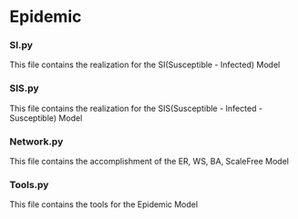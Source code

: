 # Epidemic

### SI.py 
This file contains the realization for the SI(Susceptible - Infected) Model

### SIS.py
This file contains the realization for the SIS(Susceptible - Infected - Susceptible) Model

### Network.py
This file contains the accomplishment of the ER, WS, BA, ScaleFree Model

### Tools.py
This file contains the tools for the Epidemic Model
